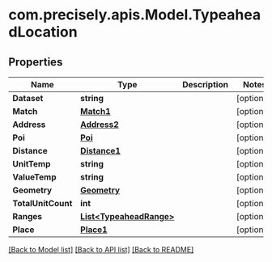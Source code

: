 
# com.precisely.apis.Model.TypeaheadLocation

## Properties

Name | Type | Description | Notes
------------ | ------------- | ------------- | -------------
**Dataset** | **string** |  | [optional] 
**Match** | [**Match1**](Match1.md) |  | [optional] 
**Address** | [**Address2**](Address2.md) |  | [optional] 
**Poi** | [**Poi**](Poi.md) |  | [optional] 
**Distance** | [**Distance1**](Distance1.md) |  | [optional] 
**UnitTemp** | **string** |  | [optional] 
**ValueTemp** | **string** |  | [optional] 
**Geometry** | [**Geometry**](Geometry.md) |  | [optional] 
**TotalUnitCount** | **int** |  | [optional] 
**Ranges** | [**List&lt;TypeaheadRange&gt;**](TypeaheadRange.md) |  | [optional] 
**Place** | [**Place1**](Place1.md) |  | [optional] 

[[Back to Model list]](../README.md#documentation-for-models)
[[Back to API list]](../README.md#documentation-for-api-endpoints)
[[Back to README]](../README.md)

